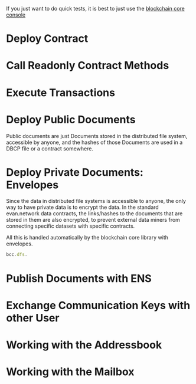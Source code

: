 If you just want to do quick tests, it is best to just use the [blockchain core console](/dev/bccc)

# Deploy Contract

# Call Readonly Contract Methods

# Execute Transactions

# Deploy Public Documents

Public documents are just Documents stored in the distributed file system, accessible by anyone,
and the hashes of those Documents are used in a DBCP file or a contract somewhere.

# Deploy Private Documents: Envelopes

Since the data in distributed file systems is accessible to anyone, the only way to have private data is to encrypt the data. In the standard evan.network data contracts, the links/hashes to the documents that are stored in them are also encrypted, to prevent external data miners from connecting specific datasets with specific contracts.

All this is handled automatically by the blockchain core library with envelopes.

```js
bcc.dfs.
```

# Publish Documents with ENS

# Exchange Communication Keys with other User


# Working with the Addressbook

# Working with the Mailbox


